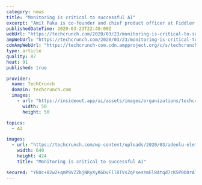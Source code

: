 ```yaml
---
category: news
title: "Monitoring is critical to successful AI"
excerpt: "Amit Paka is co-founder and chief product officer at Fiddler Labs, an explainable AI startup that enables enterprises to deploy and scale risk- and bias-free AI applications. Krishna Gade is co-founder and CEO at Fiddler Labs, an explainable AI startup that enables enterprises to deploy and scale risk- and bias-free AI applications. As the ..."
publishedDateTime: 2020-03-23T22:40:00Z
webUrl: "https://techcrunch.com/2020/03/23/monitoring-is-critical-to-successful-ai/"
ampWebUrl: "https://techcrunch.com/2020/03/23/monitoring-is-critical-to-successful-ai/amp/"
cdnAmpWebUrl: "https://techcrunch-com.cdn.ampproject.org/c/s/techcrunch.com/2020/03/23/monitoring-is-critical-to-successful-ai/amp/"
type: article
quality: 87
heat: 91
published: true

provider:
  name: TechCrunch
  domain: techcrunch.com
  images:
    - url: "https://insideout.app/ai/assets/images/organizations/techcrunch.com-50x50.jpg"
      width: 50
      height: 50

topics:
  - AI

images:
  - url: "https://techcrunch.com/wp-content/uploads/2020/03/adeolu-eletu-unRkg2jH1j0-unsplash.jpg?w=640"
    width: 640
    height: 424
    title: "Monitoring is critical to successful AI"

secured: "YkUc+82wZ+qmP9VZZbjNRyXyKGDvFll8TVsZqPsesYmEl8Atqd7cK5P0D0rAlejNBN2RfE+n9QOR1l1a+MpQo9yjcaHrLSF3Lss7u5OMVZdp80ql3ticg3CKPQId1qN06Po7giUqMsdBOHRvZRx+GuSp8AUyxTlRkY+GHbyunNjfEradZBnC4lnTQTudrfNAsCzHNu4JR6oE/jBRd89ISuFBzuLI0TqxUf4Dp9rOSnt3E5tiIbjr/EKYPxZ/gQD4T0qPX256BQfi1kRZwZUoi3wfVyCQSVY5E8eTXCRLcd2eJV3Ivsf5hu+Wzp+Mr+dOwG76YAOwTNdcfd7qB+AphXV9BN9gcBc3OXza0Ja2f2AEF63T4QaJDZkQscAbCdBsIHLOT/Ssi1b5RKfdaNIF5uI66MUdnhLb6WhmFcMNSVSbNiFA2d3nu12mv7tQigXS2dz0w1BnpOcXb1YS0W4rQPVlamJP2dHlfZEMvnJ1naI=;iBfV40k1iD3x+skatKtSTA=="
---
```


